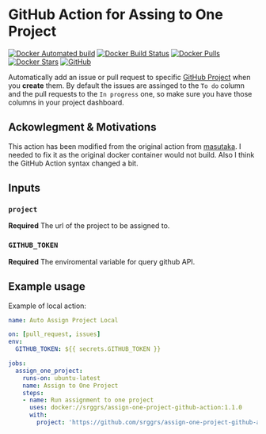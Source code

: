 # GitHub Action for Assing to One Project

[![Docker Automated build](https://img.shields.io/docker/automated/srggrs/assign-one-project-github-action)][docker]
[![Docker Build Status](https://img.shields.io/docker/build/srggrs/assign-one-project-github-action)][docker]
[![Docker Pulls](https://img.shields.io/docker/pulls/srggrs/assign-one-project-github-action)][docker]
[![Docker Stars](https://img.shields.io/docker/stars/srggrs/assign-one-project-github-action)][docker]
[![GitHub](https://img.shields.io/github/license/srggrs/assign-one-project-github-action)](https://github.com/srggrs/assign-one-project-github-action/blob/master/LICENSE)

[docker]: https://hub.docker.com/r/srggrs/assign-one-project-github-action

Automatically add an issue or pull request to specific [GitHub Project](https://help.github.com/articles/about-project-boards/) when you __create__ them. By default the issues are assinged to the `To do` column and the pull requests to the `In progress` one, so make sure you have those columns in your project dashboard.

## Ackowlegment & Motivations

This action has been modified from the original action from [masutaka](https://github.com/masutaka/github-actions-all-in-one-project). I needed to fix it as the original docker container would not build. Also I think the GitHub Action syntax changed a bit.

## Inputs

### `project`

**Required** The url of the project to be assigned to.

### `GITHUB_TOKEN`

**Required** The enviromental variable for query github API.

## Example usage

Example of local action:

```yaml
name: Auto Assign Project Local

on: [pull_request, issues]
env:
  GITHUB_TOKEN: ${{ secrets.GITHUB_TOKEN }}

jobs:
  assign_one_project:
    runs-on: ubuntu-latest
    name: Assign to One Project
    steps:
    - name: Run assignment to one project
      uses: docker://srggrs/assign-one-project-github-action:1.1.0
      with:
        project: 'https://github.com/srggrs/assign-one-project-github-action/projects/2'
```
